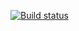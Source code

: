 [![Build status](https://ci.appveyor.com/api/projects/status/s59s8dla0m5xbsaf/branch/main?svg=true)](https://ci.appveyor.com/project/naperdishdasame/patterns/branch/main)
